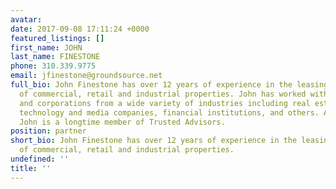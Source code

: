 ```yaml
---
avatar:
date: 2017-09-08 17:11:24 +0000
featured_listings: []
first_name: JOHN
last_name: FINESTONE
phone: 310.339.9775
email: jfinestone@groundsource.net
full_bio: John Finestone has over 12 years of experience in the leasing and investment
  of commercial, retail and industrial properties. John has worked with companies
  and corporations from a wide variety of industries including real estate investors,
  technology and media companies, financial institutions, and others. Additionally,
  John is a longtime member of Trusted Advisors.
position: partner
short_bio: John Finestone has over 12 years of experience in the leasing and investment
  of commercial, retail and industrial properties.
undefined: ''
title: ''
---
```

